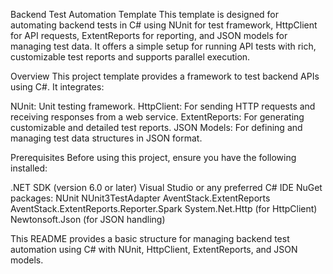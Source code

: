Backend Test Automation Template
This template is designed for automating backend tests in C# using NUnit for test framework, HttpClient for API requests,
ExtentReports for reporting, and JSON models for managing test data. It offers a simple setup for running API tests with rich,
customizable test reports and supports parallel execution.

Overview
This project template provides a framework to test backend APIs using C#. It integrates:

NUnit: Unit testing framework.
HttpClient: For sending HTTP requests and receiving responses from a web service.
ExtentReports: For generating customizable and detailed test reports.
JSON Models: For defining and managing test data structures in JSON format.

Prerequisites
Before using this project, ensure you have the following installed:

.NET SDK (version 6.0 or later)
Visual Studio or any preferred C# IDE
NuGet packages:
NUnit
NUnit3TestAdapter
AventStack.ExtentReports
AventStack.ExtentReports.Reporter.Spark
System.Net.Http (for HttpClient)
Newtonsoft.Json (for JSON handling)

This README provides a basic structure for managing backend test automation using C# with NUnit, HttpClient, ExtentReports, and JSON models.
